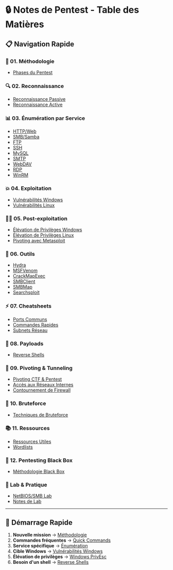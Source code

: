 # 🔒 Notes de Pentest - Table des Matières

## 📋 Navigation Rapide

### 🎯 01. Méthodologie
- [Phases du Pentest](01-methodology/pentest-phases.md)

### 🔍 02. Reconnaissance
- [Reconnaissance Passive](02-reconnaissance/passive-recon.md)
- [Reconnaissance Active](02-reconnaissance/active-recon.md)

### 📊 03. Énumération par Service
- [HTTP/Web](03-enumeration/http-web.md)
- [SMB/Samba](03-enumeration/smb-samba.md)
- [FTP](03-enumeration/ftp.md)
- [SSH](03-enumeration/ssh.md)
- [MySQL](03-enumeration/mysql.md)
- [SMTP](03-enumeration/smtp.md)
- [WebDAV](03-enumeration/webdav.md)
- [RDP](03-enumeration/rdp.md)
- [WinRM](03-enumeration/winrm.md)

### 💥 04. Exploitation
- [Vulnérabilités Windows](04-exploitation/windows-vulns.md)
- [Vulnérabilités Linux](04-exploitation/linux-vulns.md)

### 🏴‍☠️ 05. Post-exploitation
- [Élévation de Privilèges Windows](05-post-exploitation/windows-privesc.md)
- [Élévation de Privilèges Linux](05-post-exploitation/linux-privesc.md)
- [Pivoting avec Metasploit](05-post-exploitation/pivoting-metasploit.md)

### 🔨 06. Outils
- [Hydra](06-tools/hydra.md)
- [MSFVenom](06-tools/msfvenom.md)
- [CrackMapExec](06-tools/crackmapexec.md)
- [SMBClient](06-tools/smbclient.md)
- [SMBMap](06-tools/smbmap.md)
- [Searchsploit](06-tools/searchsploit.md)

### ⚡ 07. Cheatsheets
- [Ports Communs](07-cheatsheets/common-ports.md)
- [Commandes Rapides](07-cheatsheets/quick-commands.md)
- [Subnets Réseau](07-cheatsheets/network-subnets.md)

### 🐚 08. Payloads
- [Reverse Shells](08-payloads/reverse-shells.md)

### 🔄 09. Pivoting & Tunneling
- [Pivoting CTF & Pentest](09-pivoting-guide/README.md)
- [Accès aux Réseaux Internes](09-pivoting/network-access.md)
- [Contournement de Firewall](09-pivoting/firewall-bypass.md)

### 🔨 10. Bruteforce
- [Techniques de Bruteforce](10-bruteforce/README.md)

### 📚 11. Ressources
- [Ressources Utiles](11-resources/README.md)
- [Wordlists](11-resources/wordlists.md)

### 🎯 12. Pentesting Black Box
- [Méthodologie Black Box](12-black-box/README.md)

### 🧪 Lab & Pratique
- [NetBIOS/SMB Lab](lab/netbios-smb-lab.md)
- [Notes de Lab](lab/README.md)

---

## 🚀 Démarrage Rapide
1. **Nouvelle mission** → [Méthodologie](01-methodology/pentest-phases.md)
2. **Commandes fréquentes** → [Quick Commands](07-cheatsheets/quick-commands.md)
3. **Service spécifique** → [Énumération](03-enumeration/)
4. **Cible Windows** → [Vulnérabilités Windows](04-exploitation/windows-vulns.md)
5. **Élévation de privilèges** → [Windows PrivEsc](05-post-exploitation/windows-privesc.md)
6. **Besoin d'un shell** → [Reverse Shells](08-payloads/reverse-shells.md)
